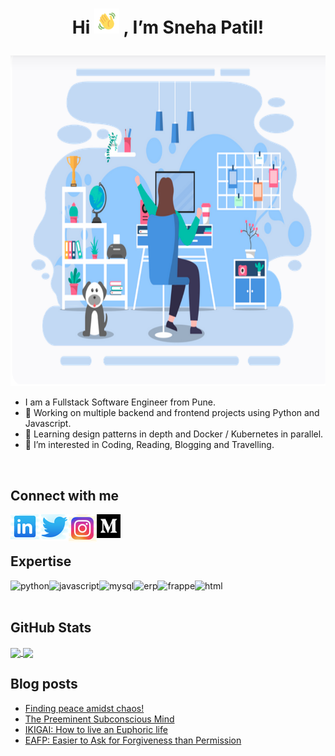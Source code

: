 # <p align="center"> Hi <img src="wave.gif" width="40" height="40" /> , I’m Sneha Patil! </p>

<p align="center"> <img src="working.png" width="794" height="529" /> </p>

- I am a Fullstack Software Engineer from Pune.
- 🔭 Working on multiple backend and frontend projects using Python and Javascript.
- 🌱 Learning design patterns in depth and Docker / Kubernetes in parallel.
- 👀 I’m interested in Coding, Reading, Blogging and Travelling.
<br>

## Connect with me

[<img align="left" alt="linked-in" src="linkedin.png" />](https://www.linkedin.com/in/sneha-patil1)

[<img align="left" alt="twitter" src="twitter.png" />](https://twitter.com/Sneha_Patil1)

[<img align="left" alt="instagram" src="instagram.png" />](https://instagram.com/snehapatil1)

[<img align="left" alt="medium" src="medium.png" width="38" height="38" />](https://medium.com/@snehapatil1)
  
<br>
<br>

## Expertise

<img align="left" alt="python" src="https://img.shields.io/badge/python%20-%2320232a.svg?&style=for-the-badge&logo=python&logoColor=%2361DAFB" />
<img align="left" alt="javascript" src="https://img.shields.io/badge/javascript%20-%2343853D.svg?&style=for-the-badge&logo=javascript&logoColor=white" />
<img align="left" alt="mysql" src="https://img.shields.io/badge/mysql%20-%23232F3E?logo=mysql&logoColor=white&style=for-the-badge" />
<img align="left" alt="erp" src="https://img.shields.io/badge/erp-%23316192.svg?&style=for-the-badge&logo=erp&logoColor=white" />
<img align="left" alt="frappe" src="https://img.shields.io/badge/frappe-3DDC84?logo=frappe&logoColor=white&style=for-the-badge" />
<img align="left" alt="html" src="https://img.shields.io/badge/html%20-%236DB33F.svg?&style=for-the-badge&logo=html&logoColor=white" />
<br>
<br>

## GitHub Stats

<a href="https://github.com/snehapatil1/github-readme-stats">
  <img align="center" src="https://github-readme-stats.vercel.app/api?username=snehapatil1&theme=cobalt" />
</a>
<a href="https://github.com/snehapatil1/convoychat">
  <img align="center" src="https://github-readme-stats.vercel.app/api/top-langs/?username=snehapatil1&layout=compact&theme=cobalt" />
</a>


## Blog posts
<!-- BLOG-POST-LIST:START -->
- [Finding peace amidst chaos!](https://medium.com/@snehapatil1/finding-peace-amidst-chaos-f067e997e276?source=rss-79ed0bf0a439------2)
- [The Preeminent Subconscious Mind](https://medium.com/@snehapatil1/the-preeminent-subconscious-mind-9326d89dc98c?source=rss-79ed0bf0a439------2)
- [IKIGAI: How to live an Euphoric life](https://medium.com/@snehapatil1/ikigai-how-to-live-an-euphoric-life-a3ba2de24d34?source=rss-79ed0bf0a439------2)
- [EAFP: Easier to Ask for Forgiveness than Permission](https://engg.elastic.run/eafp-easier-to-ask-for-forgiveness-than-permission-2db105804490?source=rss-79ed0bf0a439------2)
<!-- BLOG-POST-LIST:END -->
